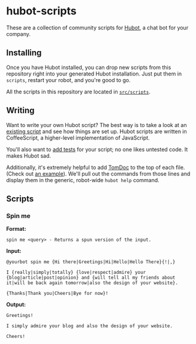 # hubot-scripts

These are a collection of community scripts for
[Hubot](https://github.com/github/hubot), a chat bot for your company.

## Installing

Once you have Hubot installed, you can drop new scripts from this repository
right into your generated Hubot installation. Just put them in `scripts`,
restart your robot, and you're good to go.

All the scripts in this repository are located in
[`src/scripts`](https://github.com/github/hubot-scripts/tree/master/src/scripts).

## Writing

Want to write your own Hubot script? The best way is to take a look at an
[existing script](https://github.com/github/hubot-scripts/blob/master/src/scripts/tweet.coffee)
and see how things are set up. Hubot scripts are written in CoffeeScript, a
higher-level implementation of JavaScript.

You'll also want to [add tests](https://github.com/github/hubot-scripts/blob/master/test/tests.coffee)
for your script; no one likes untested code. It makes Hubot sad.

Additionally, it's extremely helpful to add [TomDoc](http://tomdoc.org) to the
top of each file. (Check out [an example](https://github.com/github/hubot-scripts/blob/master/src/scripts/speak.coffee#L1-5)).
We'll pull out the commands from those lines and display them in the generic,
robot-wide `hubot help` command.

## Scripts

### Spin me

__Format:__

    spin me <query> - Returns a spun version of the input.

__Input:__

    @yourbot spin me {Hi there|Greetings|Hi|Hello|Hello There}{!|,}

    I {really|simply|totally} {love|respect|admire} your {blog|article|post|opinion} and {will tell all my friends about it|will be back again tomorrow|also the design of your website}.

    {Thanks|Thank you|Cheers|Bye for now}!

__Output:__

    Greetings!

    I simply admire your blog and also the design of your website.

    Cheers!